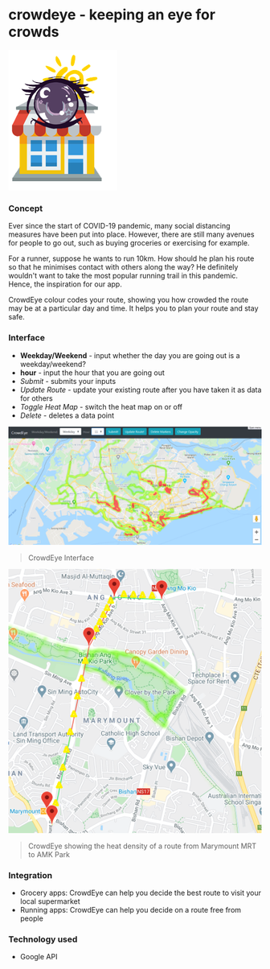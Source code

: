 # crowdeye - keeping an eye for crowds

![crowdeye icon](https://github.com/jianzhi-1/crowdeye/blob/master/logo_actual.png)

### Concept
Ever since the start of COVID-19 pandemic, many social distancing measures have been put into place.
However, there are still many avenues for people to go out, such as buying groceries or exercising for example.


For a runner, suppose he wants to run 10km. How should he plan his route so that he minimises contact with others along the way?
He definitely wouldn't want to take the most popular running trail in this pandemic. Hence, the inspiration for our app.


CrowdEye colour codes your route, showing you how crowded the route may be at a particular day and time. It helps you to plan your route and stay safe.

### Interface

* **Weekday/Weekend** - input whether the day you are going out is a weekday/weekend?
* **hour** - input the hour that you are going out
* *Submit* - submits your inputs
* *Update Route* - update your existing route after you have taken it as data for others
* *Toggle Heat Map* - switch the heat map on or off
* *Delete* - deletes a data point


![CrowdEye Interface](https://github.com/jianzhi-1/crowdeye/blob/master/map_interface.png)


> CrowdEye Interface


![marymount_to_amk.png](https://github.com/jianzhi-1/crowdeye/blob/master/marymount_to_amk.png)


> CrowdEye showing the heat density of a route from Marymount MRT to AMK Park



### Integration
* Grocery apps: CrowdEye can help you decide the best route to visit your local supermarket
* Running apps: CrowdEye can help you decide on a route free from people

### Technology used
* Google API
